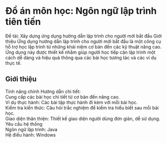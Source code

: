 # Đồ án môn học: Ngôn ngữ lập trình tiên tiến

Đề tài: Xây dựng ứng dụng hướng dẫn lập trình cho người mới bắt đầu
Giới thiệu
Ứng dụng hướng dẫn lập trình cho người mới bắt đầu là một công cụ hỗ trợ học lập trình từ những khái niệm cơ bản đến các kỹ thuật nâng cao. 
Ứng dụng này được thiết kế nhằm giúp người học tiếp cận lập trình một cách dễ dàng và hiệu quả thông qua các bài học tương tác và các ví dụ thực tế.

## Giới thiệu
Tính năng chính
Hướng dẫn chi tiết:\
Cung cấp các bài học chi tiết từ cơ bản đến nâng cao.\
Ví dụ thực hành: Các bài tập thực hành đi kèm với mỗi bài học.\
Kiểm tra kiến thức: Câu hỏi trắc nghiệm để kiểm tra hiểu biết sau mỗi bài học.\
Giao diện thân thiện: Thiết kế giao diện người dùng đơn giản, dễ sử dụng.\
Yêu cầu hệ thống\
Ngôn ngữ lập trình: Java\
Hệ điều hành: Windows
